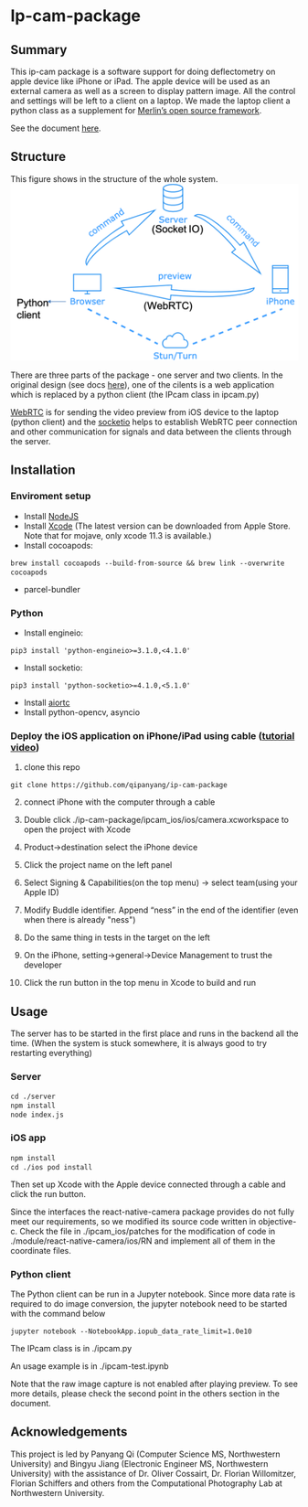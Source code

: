 # Ip-cam-package
## Summary
This ip-cam package is a software support for doing deflectometry on apple device like iPhone or iPad. The apple device will be used as an external camera as well as a screen to display pattern image. All the control and settings will be left to a client on a laptop. We made the laptop client a python class as a supplement for [Merlin’s open source framework](https://github.com/merlzbert/SkinScan).

See the document [here](https://docs.google.com/document/d/1KgVJtHKZcE0DcDHWDr4hRpvjTYoUDcTq3CNMbxC9PSw/edit?usp=sharing).

## Structure
This figure shows in the structure of the whole system.![image](https://github.com/qipanyang/ip-cam-package/blob/master/structure.png)

There are three parts of the package - one server and two clients. In the original design (see docs [here](https://docs.google.com/document/d/1qbk2WMBzAAgKrIKZd9SW3dWhwC-eEG1NZdktrImhsAA/edit#heading=h.dn97nq5ji83n)), one of the cilents is a web application which is replaced by a python client (the IPcam class in ipcam.py)

[WebRTC](https://developer.mozilla.org/en-US/docs/Web/API/WebRTC_API) is for sending the video preview from iOS device to the laptop (python client) and the [socketio](https://socket.io/docs/v3) helps to establish WebRTC peer connection and other communication for signals and data between the clients through the server.


## Installation
### Enviroment setup
- Install [NodeJS](https://nodejs.org/en/download/)
- Install [Xcode](https://developer.apple.com/download/more/) (The latest version can be downloaded from Apple Store. Note that for mojave, only xcode 11.3 is available.)   
- Install cocoapods: 
```
brew install cocoapods --build-from-source && brew link --overwrite cocoapods
```
- parcel-bundler

### Python 
- Install engineio:
```
pip3 install 'python-engineio>=3.1.0,<4.1.0'
```
- Install socketio:
```
pip3 install 'python-socketio>=4.1.0,<5.1.0'
```
- Install [aiortc](https://github.com/aiortc/aiortc)
- Install python-opencv, asyncio


### Deploy the iOS application on iPhone/iPad using cable ([tutorial video](https://www.youtube.com/watch?v=RBZL6PO2ytc))
1. clone this repo
```
git clone https://github.com/qipanyang/ip-cam-package
```
2. connect iPhone with the computer through a cable

3. Double click ./ip-cam-package/ipcam_ios/ios/camera.xcworkspace to open the project with Xcode

4. Product->destination select the iPhone device

5. Click the project name on the left panel

6. Select Signing & Capabilities(on the top menu) -> select team(using your Apple ID) 

7. Modify Buddle identifier. Append “ness” in the end of the identifier (even when there is already "ness")

8. Do the same thing in tests in the target on the left

9. On the iPhone, setting->general->Device Management to trust the developer

10. Click the run button in the top menu in Xcode to build and run

## Usage
The server has to be started in the first place and runs in the backend all the time. (When the system is stuck somewhere, it is always good to try restarting everything)
### Server
```
cd ./server
npm install
node index.js
```

### iOS app
```
npm install
cd ./ios pod install
```
Then set up Xcode with the Apple device connected through a cable and click the run button.

Since the interfaces the react-native-camera package provides do not fully meet our requirements, so we modified its source code written in objective-c. Check the file in ./ipcam_ios/patches for the modification of code in ./module/react-native-camera/ios/RN and implement all of them in the coordinate files. 

### Python client
The Python client can be run in a Jupyter notebook. Since more data rate is required to do image conversion, the jupyter notebook need to be started with the command below
```
jupyter notebook --NotebookApp.iopub_data_rate_limit=1.0e10
```

The IPcam class is in ./ipcam.py

An usage example is in ./ipcam-test.ipynb

Note that the raw image capture is not enabled after playing preview. To see more details, please check the second point in the others section in the document. 

## Acknowledgements
This project is led by Panyang Qi (Computer Science MS, Northwestern University) and Bingyu Jiang (Electronic Engineer MS, Northwestern University) with the assistance of Dr. Oliver Cossairt, Dr. Florian Willomitzer, Florian Schiffers and others from the Computational Photography Lab at Northwestern University.
